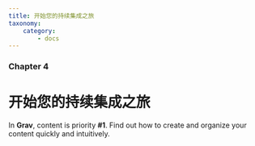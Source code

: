 ```yaml
---
title: 开始您的持续集成之旅
taxonomy:
    category:
        - docs
---
```


### Chapter 4

# 开始您的持续集成之旅 

In **Grav**, content is priority **#1**.  Find out how to create and organize your content quickly and intuitively.
